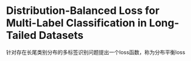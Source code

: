 # Distribution-Balanced Loss for Multi-Label Classification in Long-Tailed Datasets
针对存在长尾类别分布的多标签识别问题提出一个loss函数，称为分布平衡loss